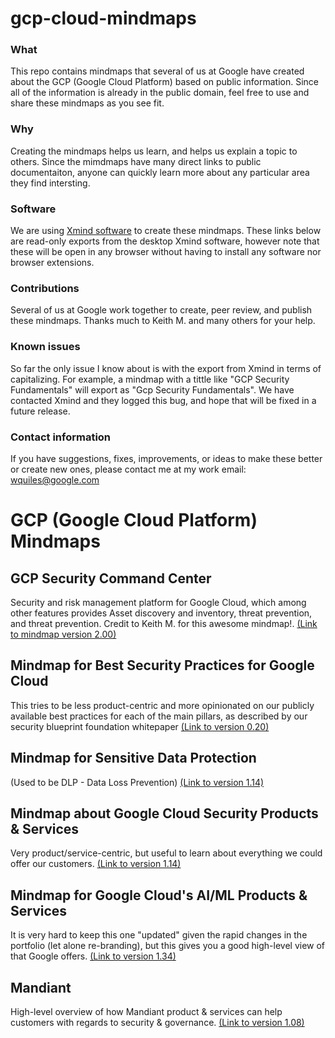 # gcp-cloud-mindmaps

### What
This repo contains mindmaps that several of us at Google have created about the GCP (Google Cloud Platform) based on public information. Since all of the information is already in the public domain, feel free to use and share these mindmaps as you see fit.

### Why
Creating the mindmaps helps us learn, and helps us explain a topic to others.  Since the mimdmaps have many direct links to public documentaiton, anyone can quickly learn more about any particular area they find intersting.  

### Software
We are using [Xmind software](https://www.xmind.app/) to create these mindmaps. These links below are read-only exports from the desktop Xmind software, however note that these will be open in any browser without having to install any software nor browser extensions.

### Contributions
Several of us at Google work together to create, peer review, and publish these mindmaps.  Thanks much to Keith M. and many others for your help.

### Known issues
So far the only issue I know about is with the export from Xmind in terms of capitalizing. For example, a mindmap with a tittle like "GCP Security Fundamentals" will export as "Gcp Security Fundamentals". We have contacted Xmind and they logged this bug, and hope that will be fixed in a future release.

### Contact information
If you have suggestions, fixes, improvements, or ideas to make these better or create new ones, please contact me at my work email: wquiles@google.com


# GCP (Google Cloud Platform) Mindmaps

## GCP Security Command Center
Security and risk management platform for Google Cloud, which among other features provides Asset discovery and inventory, threat prevention, and threat prevention. Credit to Keith M. for this awesome mindmap!.
[(Link to mindmap version 2.00)](https://xmind.app/m/gvaMBn/)


## Mindmap for Best Security Practices for Google Cloud
This tries to be less product-centric and more opinionated on our publicly available best practices for each of the main pillars, as described by our security blueprint foundation whitepaper
[(Link to version 0.20)](https://xmind.app/m/ZMur4R)


## Mindmap for Sensitive Data Protection
(Used to be DLP - Data Loss Prevention) 
[(Link to version 1.14)](https://xmind.app/m/qnQvxn)


## Mindmap about Google Cloud Security Products & Services
Very product/service-centric, but useful to learn about everything we could offer our customers.
[(Link to version 1.14)](https://xmind.app/m/pKddZb)


## Mindmap for Google Cloud's AI/ML Products & Services
It is very hard to keep this one "updated" given the rapid changes in the portfolio (let alone re-branding), but this gives you a good high-level view of that Google offers.
[(Link to version 1.34)](https://xmind.app/m/WcQEGU/)


##  Mandiant
High-level overview of how Mandiant product & services can help customers with regards to security & governance.
[(Link to version 1.08)](https://xmind.app/m/LMBHDE/)
